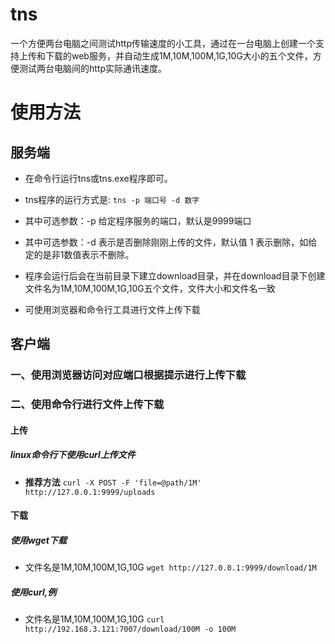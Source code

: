 # tns
一个方便两台电脑之间测试http传输速度的小工具，通过在一台电脑上创建一个支持上传和下载的web服务，并自动生成1M,10M,100M,1G,10G大小的五个文件，方便测试两台电脑间的http实际通讯速度。

# 使用方法

## 服务端
+ 在命令行运行tns或tns.exe程序即可。
+ tns程序的运行方式是: `tns -p 端口号 -d 数字`
+ 其中可选参数：-p 给定程序服务的端口，默认是9999端口
+ 其中可选参数：-d 表示是否删除刚刚上传的文件，默认值 1 表示删除，如给定的是非1数值表示不删除。

+ 程序会运行后会在当前目录下建立download目录，并在download目录下创建文件名为1M,10M,100M,1G,10G五个文件，文件大小和文件名一致

+ 可使用浏览器和命令行工具进行文件上传下载



## 客户端

### 一、使用浏览器访问对应端口根据提示进行上传下载


### 二、使用命令行进行文件上传下载

#### 上传

##### linux命令行下使用curl上传文件

+ **推荐方法**
`curl -X POST -F 'file=@path/1M' http://127.0.0.1:9999/uploads`

#### 下载
##### 使用wget下载
+ 文件名是1M,10M,100M,1G,10G
`wget http://127.0.0.1:9999/download/1M`

##### 使用curl,例
+ 文件名是1M,10M,100M,1G,10G
`curl http://192.168.3.121:7007/download/100M -o 100M`

